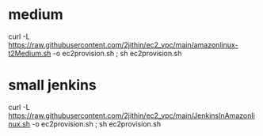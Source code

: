 # medium
curl -L https://raw.githubusercontent.com/2jithin/ec2_vpc/main/amazonlinux-t2Medium.sh -o ec2provision.sh ; sh ec2provision.sh
# small jenkins

curl -L https://raw.githubusercontent.com/2jithin/ec2_vpc/main/JenkinsInAmazonlinux.sh -o ec2provision.sh ; sh ec2provision.sh

